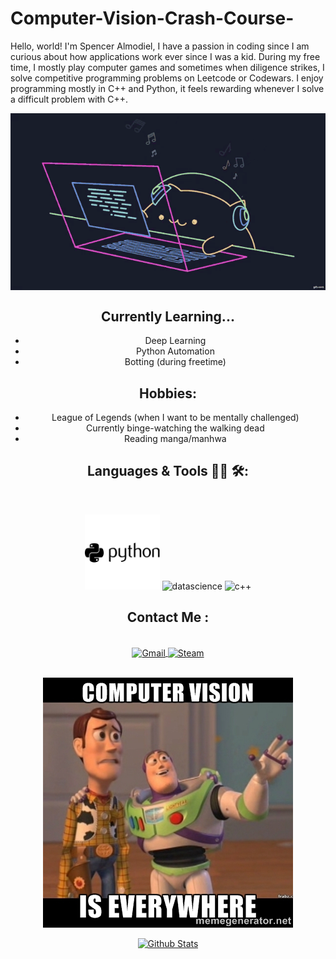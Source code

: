 # Computer-Vision-Crash-Course-
Hello, world! I'm Spencer Almodiel, I have a passion in coding since I am curious about how applications work ever since I was a kid. During my free time, I mostly play computer games and sometimes when diligence strikes, I solve competitive programming problems on Leetcode or Codewars. I enjoy programming mostly in C++ and Python, it feels rewarding whenever I solve a difficult problem with C++. 
<div align="center">
<img hight="200" width="600" alt="GIF" align="center" src="https://github.com/Xspencer6/Computer-Vision-Crash-Course-/blob/main/cat.gif">
  
## Currently Learning...
- Deep Learning
- Python Automation
- Botting (during freetime)

## Hobbies: 
- League of Legends (when I want to be mentally challenged)
- Currently binge-watching the walking dead
- Reading manga/manhwa 

## Languages & Tools 👨‍💻 🛠:
</br>

<p align="center">

<!-- For more icons please follow  https://github.com/MikeCodesDotNET/ColoredBadges -->
<img src="https://github.com/Xx-Ashutosh-xX/Xx-Ashutosh-xX/blob/master/assets/icons/python.png" alt="python" width="120" hight="50">
<img src="https://github.com/Xx-Ashutosh-xX/Xx-Ashutosh-xX/blob/master/assets/icons/datascience.png" alt="datascience" width="120" hight="70">
<img src="https://github.com/isocpp/logos/blob/master/cpp_logo.png" alt="c++" width="90" hight="50">
</br>

## Contact Me :

<p>
</br>
<a href="mailto:qmsealmodiel@tip.edu.com">
 <img align="center" alt="Gmail" width="130" hight="100" src="https://github.com/Xx-Ashutosh-xX/Xx-Ashutosh-xX/blob/master/assets/icons/gmail.png" />
</a>
<a href="https://steamcommunity.com/id/jspencer/">
  <img align="center" alt="Steam" width="150" hight="100" src="https://github.com/Xx-Ashutosh-xX/Xx-Ashutosh-xX/blob/master/assets/icons/steam.png" />
</br>
</br>

![Buzzlight year](https://github.com/Xspencer6/Computer-Vision-Crash-Course-/blob/main/buzz.jpg "a title")

![Github Stats](https://github-readme-stats.vercel.app/api?username=Xspencer6&theme=radical)
